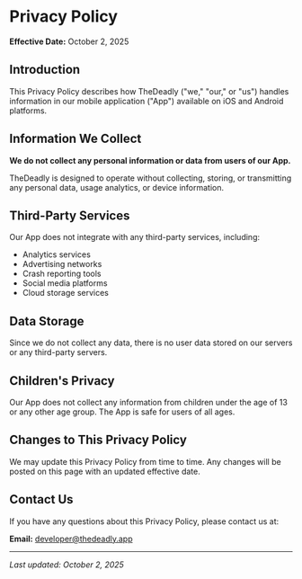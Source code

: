 # Privacy Policy

**Effective Date:** October 2, 2025

## Introduction

This Privacy Policy describes how TheDeadly ("we," "our," or "us") handles information in our mobile application ("App") available on iOS and Android platforms.

## Information We Collect

**We do not collect any personal information or data from users of our App.**

TheDeadly is designed to operate without collecting, storing, or transmitting any personal data, usage analytics, or device information.

## Third-Party Services

Our App does not integrate with any third-party services, including:

- Analytics services
- Advertising networks
- Crash reporting tools
- Social media platforms
- Cloud storage services

## Data Storage

Since we do not collect any data, there is no user data stored on our servers or any third-party servers.

## Children's Privacy

Our App does not collect any information from children under the age of 13 or any other age group. The App is safe for users of all ages.

## Changes to This Privacy Policy

We may update this Privacy Policy from time to time. Any changes will be posted on this page with an updated effective date.

## Contact Us

If you have any questions about this Privacy Policy, please contact us at:

**Email:** developer@thedeadly.app

---

*Last updated: October 2, 2025*